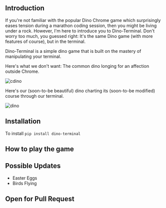 ## Introduction

If you're not familiar with the popular Dino Chrome game which surprisingly eases tension during a marathon coding session, then you might be living under a rock. However, I'm here to introduce you to Dino-Terminal. Don't worry too much, you guessed right: It's the same Dino game (with more features of course), but in the terminal. 

Dino-Terminal is a simple dino game that is built on the mastery of manipulating your terminal.

Here's what we don't want: The common dino longing for an affection outside Chrome.

![cdino](https://github.com/nelsonifechukwu/dino-terminal/assets/44223263/1083a758-3b4f-4b84-b2a6-27dbd4a82335)

Here's our (soon-to-be beautiful) dino charting its (soon-to-be modified) course through our terminal.

![dino](https://github.com/nelsonifechukwu/dino-terminal/assets/44223263/4c0001bd-9263-4c53-bb75-b3b88b65aeb1)

## Installation
To install
```pip install dino-terminal```

## How to play the game

## Possible Updates
- Easter Eggs
- Birds Flying

## Open for Pull Request
